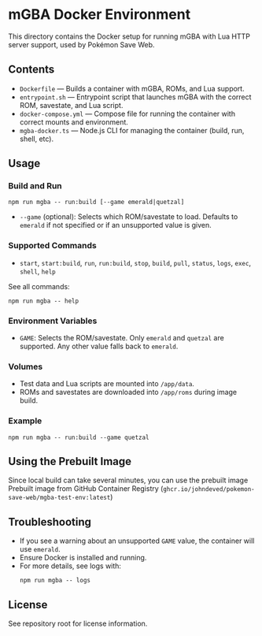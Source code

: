 # mGBA Docker Environment

This directory contains the Docker setup for running mGBA with Lua HTTP server support, used by Pokémon Save Web.

## Contents

- `Dockerfile` — Builds a container with mGBA, ROMs, and Lua support.
- `entrypoint.sh` — Entrypoint script that launches mGBA with the correct ROM, savestate, and Lua script.
- `docker-compose.yml` — Compose file for running the container with correct mounts and environment.
- `mgba-docker.ts` — Node.js CLI for managing the container (build, run, shell, etc).

## Usage

### Build and Run

```
npm run mgba -- run:build [--game emerald|quetzal]
```

- `--game` (optional): Selects which ROM/savestate to load. Defaults to `emerald` if not specified or if an unsupported value is given.

### Supported Commands

- `start`, `start:build`, `run`, `run:build`, `stop`, `build`, `pull`, `status`, `logs`, `exec`, `shell`, `help`

See all commands:

```
npm run mgba -- help
```

### Environment Variables

- `GAME`: Selects the ROM/savestate. Only `emerald` and `quetzal` are supported. Any other value falls back to `emerald`.

### Volumes

- Test data and Lua scripts are mounted into `/app/data`.
- ROMs and savestates are downloaded into `/app/roms` during image build.

### Example

```
npm run mgba -- run:build --game quetzal
```

## Using the Prebuilt Image

Since local build can take several minutes, you can use the prebuilt image
Prebuilt image from GitHub Container Registry (`ghcr.io/johndeved/pokemon-save-web/mgba-test-env:latest`)

## Troubleshooting

- If you see a warning about an unsupported `GAME` value, the container will use `emerald`.
- Ensure Docker is installed and running.
- For more details, see logs with:
  ```
  npm run mgba -- logs
  ```

## License

See repository root for license information.
